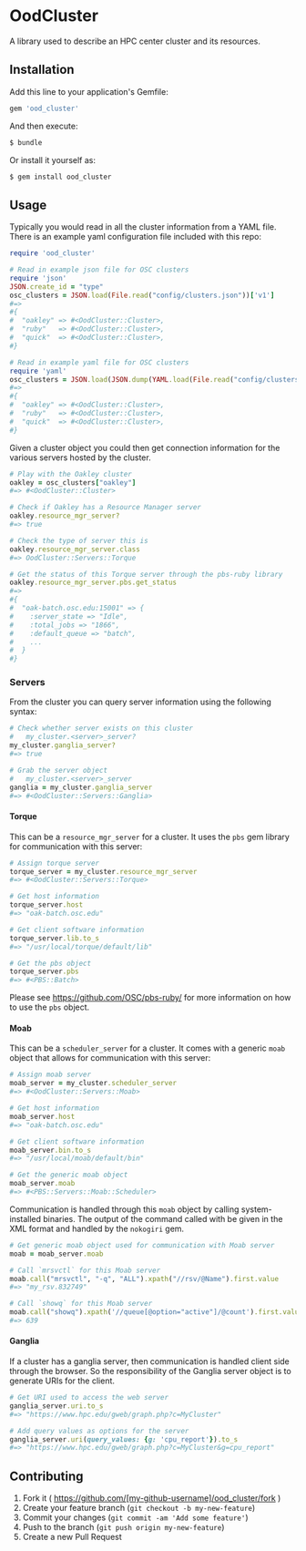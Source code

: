 # OodCluster

A library used to describe an HPC center cluster and its resources.

## Installation

Add this line to your application's Gemfile:

```ruby
gem 'ood_cluster'
```

And then execute:

```sh
$ bundle
```

Or install it yourself as:

```sh
$ gem install ood_cluster
```

## Usage

Typically you would read in all the cluster information from a YAML file. There
is an example yaml configuration file included with this repo:

```ruby
require 'ood_cluster'

# Read in example json file for OSC clusters
require 'json'
JSON.create_id = "type"
osc_clusters = JSON.load(File.read("config/clusters.json"))['v1']
#=>
#{
#  "oakley" => #<OodCluster::Cluster>,
#  "ruby"   => #<OodCluster::Cluster>,
#  "quick"  => #<OodCluster::Cluster>,
#}

# Read in example yaml file for OSC clusters
require 'yaml'
osc_clusters = JSON.load(JSON.dump(YAML.load(File.read("config/clusters.yml"))))['v1']
#=>
#{
#  "oakley" => #<OodCluster::Cluster>,
#  "ruby"   => #<OodCluster::Cluster>,
#  "quick"  => #<OodCluster::Cluster>,
#}
```

Given a cluster object you could then get connection information for the
various servers hosted by the cluster.

```ruby
# Play with the Oakley cluster
oakley = osc_clusters["oakley"]
#=> #<OodCluster::Cluster>

# Check if Oakley has a Resource Manager server
oakley.resource_mgr_server?
#=> true

# Check the type of server this is
oakley.resource_mgr_server.class
#=> OodCluster::Servers::Torque

# Get the status of this Torque server through the pbs-ruby library
oakley.resource_mgr_server.pbs.get_status
#=>
#{
#  "oak-batch.osc.edu:15001" => {
#    :server_state => "Idle",
#    :total_jobs => "1866",
#    :default_queue => "batch",
#    ...
#  }
#}
```

### Servers

From the cluster you can query server information using the following syntax:

```ruby
# Check whether server exists on this cluster
#   my_cluster.<server>_server?
my_cluster.ganglia_server?
#=> true

# Grab the server object
#   my_cluster.<server>_server
ganglia = my_cluster.ganglia_server
#=> #<OodCluster::Servers::Ganglia>
```

#### Torque

This can be a `resource_mgr_server` for a cluster. It uses the `pbs` gem
library for communication with this server:

```ruby
# Assign torque server
torque_server = my_cluster.resource_mgr_server
#=> #<OodCluster::Servers::Torque>

# Get host information
torque_server.host
#=> "oak-batch.osc.edu"

# Get client software information
torque_server.lib.to_s
#=> "/usr/local/torque/default/lib"

# Get the pbs object
torque_server.pbs
#=> #<PBS::Batch>
```

Please see https://github.com/OSC/pbs-ruby/ for more information on how to use
the `pbs` object.

#### Moab

This can be a `scheduler_server` for a cluster. It comes with a generic `moab`
object that allows for communication with this server:

```ruby
# Assign moab server
moab_server = my_cluster.scheduler_server
#=> #<OodCluster::Servers::Moab>

# Get host information
moab_server.host
#=> "oak-batch.osc.edu"

# Get client software information
moab_server.bin.to_s
#=> "/usr/local/moab/default/bin"

# Get the generic moab object
moab_server.moab
#=> #<PBS::Servers::Moab::Scheduler>
```

Communication is handled through this `moab` object by calling system-installed
binaries. The output of the command called with be given in the XML format and
handled by the `nokogiri` gem.

```ruby
# Get generic moab object used for communication with Moab server
moab = moab_server.moab

# Call `mrsvctl` for this Moab server
moab.call("mrsvctl", "-q", "ALL").xpath("//rsv/@Name").first.value
#=> "my_rsv.832749"

# Call `showq` for this Moab server
moab.call("showq").xpath('//queue[@option="active"]/@count').first.value.to_i
#=> 639
```

#### Ganglia

If a cluster has a ganglia server, then communication is handled client side
through the browser. So the responsibility of the Ganglia server object is to
generate URIs for the client.

```ruby
# Get URI used to access the web server
ganglia_server.uri.to_s
#=> "https://www.hpc.edu/gweb/graph.php?c=MyCluster"

# Add query values as options for the server
ganglia_server.uri(query_values: {g: 'cpu_report'}).to_s
#=> "https://www.hpc.edu/gweb/graph.php?c=MyCluster&g=cpu_report"
```

## Contributing

1. Fork it ( https://github.com/[my-github-username]/ood_cluster/fork )
2. Create your feature branch (`git checkout -b my-new-feature`)
3. Commit your changes (`git commit -am 'Add some feature'`)
4. Push to the branch (`git push origin my-new-feature`)
5. Create a new Pull Request
